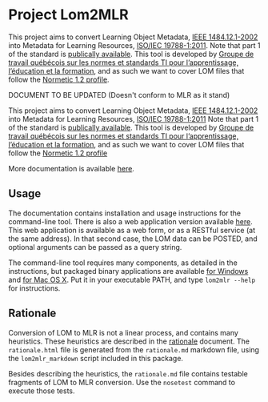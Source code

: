 # Project Lom2MLR #

This project aims to convert Learning Object Metadata, [IEEE 1484.12.1-2002](http://ltsc.ieee.org/wg12/files/LOM_1484_12_1_v1_Final_Draft.pdf)
into Metadata for Learning Resources, [ISO/IEC 19788-1:2011](http://www.iso.org/iso/iso_catalogue/catalogue_tc/catalogue_detail.htm?csnumber=50772).
Note that part 1 of the standard is [publically available](http://standards.iso.org/ittf/PubliclyAvailableStandards/).
This tool is developed by 
[Groupe de travail québécois sur les normes et standards TI pour l’apprentissage, l’éducation et la formation](http://www.gtn-quebec.org/), and as such we want to cover LOM files that follow the [Normetic 1.2 profile](http://www.gtn-quebec.org/rea/wp-content/blogs.dir/6/files/2010/11/pdf_Profil_Normetic_1.2_officiel.pdf).

DOCUMENT TO BE UPDATED (Doesn't conform to MLR as it stand)

This project aims to convert Learning Object Metadata, [IEEE 1484.12.1-2002](http://ltsc.ieee.org/wg12/files/LOM_1484_12_1_v1_Final_Draft.pdf) into Metadata for Learning Resources, [ISO/IEC 19788-1:2011](http://www.iso.org/iso/iso_catalogue/catalogue_tc/catalogue_detail.htm?csnumber=50772) Note that part 1 of the standard is [publically available](http://standards.iso.org/ittf/PubliclyAvailableStandards/). This tool is developed by [Groupe de travail québécois sur les normes et standards TI pour l’apprentissage, l’éducation et la formation](http://www.gtn-quebec.org/), and as such we want to cover LOM files that follow the [Normetic 1.2 profile](http://www.gtn-quebec.org/rea/wp-content/blogs.dir/6/files/2010/11/pdf_Profil_Normetic_1.2_officiel.pdf) 

More documentation is available [here](http://lom2mlr.readthedocs.org/en/latest/).

## Usage

The documentation contains installation and usage instructions for the command-line tool. There is also a web application version available [here](http://www.gtn-quebec.org/lom2mlr/index.cgi). This web application is available as a web form, or as a RESTful service (at the same address). In that second case, the LOM data can be POSTED, and optional arguments can be passed as a query string.

The command-line tool requires many components, as detailed in the instructions, but packaged binary applications are available [for Windows](http://www.gtn-quebec.org/lom2mlr/lom2mlr.exe) and [for Mac OS X](http://www.gtn-quebec.org/lom2mlr/lom2mlr.gz). Put it in your executable PATH, and type `lom2mlr --help` for instructions.

## Rationale

Conversion of LOM to MLR is not a linear process, and contains many heuristics. These heuristics are described in the [rationale](http://www.gtn-quebec.org/lom2mlr/rationale.html) document.  The `rationale.html` file is generated from the `rationale.md` markdown file, using the `lom2mlr_markdown` script included in this package.

Besides describing the heuristics, the `rationale.md` file contains testable fragments of LOM to MLR conversion. Use the `nosetest` command to execute those tests.
